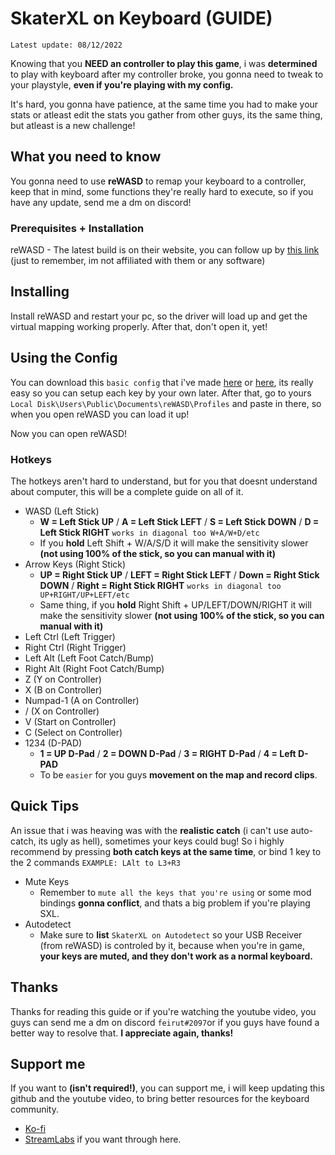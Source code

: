 # SkaterXL on Keyboard (GUIDE)

`Latest update: 08/12/2022`

Knowing that you **NEED an controller to play this game**, i was **determined** to play with keyboard after my controller broke, you gonna need to tweak to your playstyle, **even if you're playing with my config.**

It's hard, you gonna have patience, at the same time you had to make your stats or atleast edit the stats you gather from other guys, its the same thing, but atleast is a new challenge!

## What you need to know

You gonna need to use **reWASD** to remap your keyboard to a controller, keep that in mind, some functions they're really hard to execute, so if you have any update, send me a dm on discord!

### Prerequisites + Installation

reWASD - The latest build is on their website, you can follow up by [this link](https://www.rewasd.com/) (just to remember, im not affiliated with them or any software)


## Installing

Install reWASD and restart your pc, so the driver will load up and get the virtual mapping working properly.
After that, don't open it, yet!

## Using the Config


You can download this `basic config` that i've made [here](https://www.mediafire.com/file/fxpbbvcf7js59sf/Skater_XL.rar/file) or [here](https://github.com/feirutkey/SkaterXL-on-Keyboard/tree/main/Skater%20XL), its really easy so you can setup each key by your own later.
After that, go to yours `Local Disk\Users\Public\Documents\reWASD\Profiles` and paste in there, so when you open reWASD you can load it up!


Now you can open reWASD!

### Hotkeys

The hotkeys aren't hard to understand, but for you that doesnt understand about computer, this will be a complete guide on all of it.

+ WASD (Left Stick)
	- **W = Left Stick UP** / **A = Left Stick LEFT** / **S = Left Stick DOWN** / **D = Left Stick RIGHT** `works in diagonal too W+A/W+D/etc`
	- If you **hold** Left Shift + W/A/S/D it will make the sensitivity slower **(not using 100% of the stick, so you can manual with it)**
+ Arrow Keys (Right Stick) 
	- **UP = Right Stick UP** / **LEFT = Right Stick LEFT** / **Down = Right Stick DOWN** / **Right = Right Stick RIGHT** `works in diagonal too UP+RIGHT/UP+LEFT/etc`
	- Same thing, if you **hold** Right Shift + UP/LEFT/DOWN/RIGHT it will make the sensitivity slower **(not using 100% of the stick, so you can manual with it)**
+ Left Ctrl (Left Trigger)
+ Right Ctrl (Right Trigger)
+ Left Alt (Left Foot Catch/Bump)
+ Right Alt (Right Foot Catch/Bump)
+ Z (Y on Controller)
+ X (B on Controller)
+ Numpad-1 (A on Controller)
+ / (X on Controller)
+ V (Start on Controller)
+ C (Select on Controller)
+ 1234 (D-PAD)
	- **1 = UP D-Pad** / **2 = DOWN D-Pad** / **3 = RIGHT D-Pad** / **4 = Left D-PAD**
	- To be `easier` for you guys **movement on the map and record clips**.

## Quick Tips

An issue that i was heaving was with the **realistic catch** (i can't use auto-catch, its ugly as hell), sometimes your keys could bug! So i highly recommend by pressing **both catch keys at the same time**, or bind 1 key to the 2 commands `EXAMPLE: LAlt to L3+R3`

+ Mute Keys
	- Remember to `mute all the keys that you're using` or some mod bindings **gonna conflict**, and thats a big problem if you're playing SXL.
+ Autodetect
	- Make sure to **list** `SkaterXL on Autodetect` so your USB Receiver (from reWASD) is controled by it, because when you're in game, **your keys are muted, and they don't work as a normal keyboard.**

## Thanks

Thanks for reading this guide or if you're watching the youtube video, you guys can send me a dm on discord `feirut#2097`or if you guys have found a better way to resolve that.
**I appreciate again, thanks!**

## Support me

If you want to **(isn't required!)**, you can support me, i will keep updating this github and the youtube video, to bring better resources for the keyboard community.
	
+ [Ko-fi](https://ko-fi.com/feirut)
+ [StreamLabs](https://streamlabs.com/feirut/tip) if you want through here.
